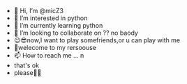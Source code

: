 - 👋 Hi, I’m @micZ3
- 👀 I’m interested in python
- 🌱 I’m currently learning python
- 💞️ I’m looking to collaborate on ??  no baody
- 😉😎now,I want to play somefriends,or u can play with me
- 🥰welecome to my rersoouse
- 📫 How to reach me ... n
- that's ok
- please👹🤓

<!---
micZ3/micZ3 is a ✨ special ✨ repository because its `README.md` (this file) appears on your GitHub profile.
You can click the Preview link to take a look at your changes.
--->
